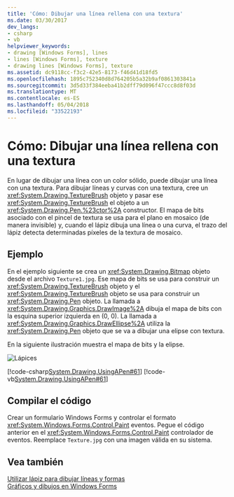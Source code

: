 ```yaml
---
title: 'Cómo: Dibujar una línea rellena con una textura'
ms.date: 03/30/2017
dev_langs:
- csharp
- vb
helpviewer_keywords:
- drawing [Windows Forms], lines
- lines [Windows Forms], texture
- drawing lines [Windows Forms], texture
ms.assetid: dc9118cc-f3c2-42e5-8173-f46d41d18fd5
ms.openlocfilehash: 1895c752340d8d764205b5a32b9af0861303841a
ms.sourcegitcommit: 3d5d33f384eeba41b2dff79d096f47ccc8d8f03d
ms.translationtype: MT
ms.contentlocale: es-ES
ms.lasthandoff: 05/04/2018
ms.locfileid: "33522193"
---
```

# <a name="how-to-draw-a-line-filled-with-a-texture"></a>Cómo: Dibujar una línea rellena con una textura
En lugar de dibujar una línea con un color sólido, puede dibujar una línea con una textura. Para dibujar líneas y curvas con una textura, cree un <xref:System.Drawing.TextureBrush> objeto y pasar ese <xref:System.Drawing.TextureBrush> el objeto a un <xref:System.Drawing.Pen.%23ctor%2A> constructor. El mapa de bits asociado con el pincel de textura se usa para el plano en mosaico (de manera invisible) y, cuando el lápiz dibuja una línea o una curva, el trazo del lápiz detecta determinadas píxeles de la textura de mosaico.  
  
## <a name="example"></a>Ejemplo  
 En el ejemplo siguiente se crea un <xref:System.Drawing.Bitmap> objeto desde el archivo `Texture1.jpg`. Ese mapa de bits se usa para construir un <xref:System.Drawing.TextureBrush> objeto y el <xref:System.Drawing.TextureBrush> objeto se usa para construir un <xref:System.Drawing.Pen> objeto. La llamada a <xref:System.Drawing.Graphics.DrawImage%2A> dibuja el mapa de bits con la esquina superior izquierda en (0, 0). La llamada a <xref:System.Drawing.Graphics.DrawEllipse%2A> utiliza la <xref:System.Drawing.Pen> objeto que se va a dibujar una elipse con textura.  
  
 En la siguiente ilustración muestra el mapa de bits y la elipse.  
  
 ![Lápices](../../../../docs/framework/winforms/advanced/media/pens7.png "pens7")  
  
 [!code-csharp[System.Drawing.UsingAPen#61](../../../../samples/snippets/csharp/VS_Snippets_Winforms/System.Drawing.UsingAPen/CS/Class1.cs#61)]
 [!code-vb[System.Drawing.UsingAPen#61](../../../../samples/snippets/visualbasic/VS_Snippets_Winforms/System.Drawing.UsingAPen/VB/Class1.vb#61)]  
  
## <a name="compiling-the-code"></a>Compilar el código  
 Crear un formulario Windows Forms y controlar el formato <xref:System.Windows.Forms.Control.Paint> eventos. Pegue el código anterior en el <xref:System.Windows.Forms.Control.Paint> controlador de eventos. Reemplace `Texture.jpg` con una imagen válida en su sistema.  
  
## <a name="see-also"></a>Vea también  
 [Utilizar lápiz para dibujar líneas y formas](../../../../docs/framework/winforms/advanced/using-a-pen-to-draw-lines-and-shapes.md)  
 [Gráficos y dibujos en Windows Forms](../../../../docs/framework/winforms/advanced/graphics-and-drawing-in-windows-forms.md)

